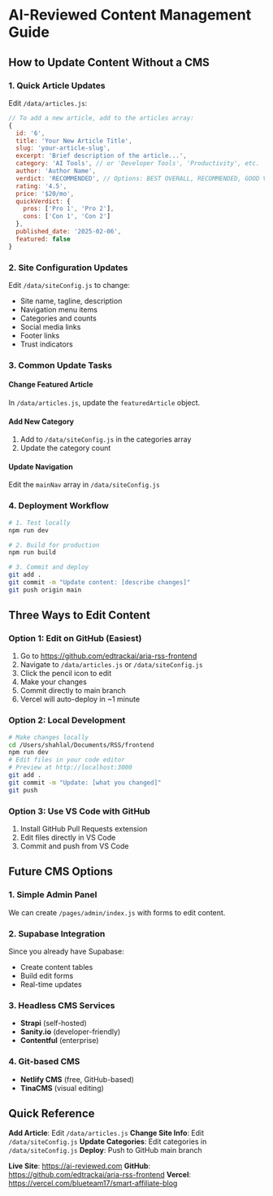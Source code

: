 # AI-Reviewed Content Management Guide

## How to Update Content Without a CMS

### 1. Quick Article Updates

Edit `/data/articles.js`:

```javascript
// To add a new article, add to the articles array:
{
  id: '6',
  title: 'Your New Article Title',
  slug: 'your-article-slug',
  excerpt: 'Brief description of the article...',
  category: 'AI Tools', // or 'Developer Tools', 'Productivity', etc.
  author: 'Author Name',
  verdict: 'RECOMMENDED', // Options: BEST OVERALL, RECOMMENDED, GOOD VALUE, AVOID
  rating: '4.5',
  price: '$20/mo',
  quickVerdict: {
    pros: ['Pro 1', 'Pro 2'],
    cons: ['Con 1', 'Con 2']
  },
  published_date: '2025-02-06',
  featured: false
}
```

### 2. Site Configuration Updates

Edit `/data/siteConfig.js` to change:
- Site name, tagline, description
- Navigation menu items
- Categories and counts
- Social media links
- Footer links
- Trust indicators

### 3. Common Update Tasks

#### Change Featured Article
In `/data/articles.js`, update the `featuredArticle` object.

#### Add New Category
1. Add to `/data/siteConfig.js` in the categories array
2. Update the category count

#### Update Navigation
Edit the `mainNav` array in `/data/siteConfig.js`

### 4. Deployment Workflow

```bash
# 1. Test locally
npm run dev

# 2. Build for production
npm run build

# 3. Commit and deploy
git add .
git commit -m "Update content: [describe changes]"
git push origin main
```

## Three Ways to Edit Content

### Option 1: Edit on GitHub (Easiest)
1. Go to https://github.com/edtrackai/aria-rss-frontend
2. Navigate to `/data/articles.js` or `/data/siteConfig.js`
3. Click the pencil icon to edit
4. Make your changes
5. Commit directly to main branch
6. Vercel will auto-deploy in ~1 minute

### Option 2: Local Development
```bash
# Make changes locally
cd /Users/shahlal/Documents/RSS/frontend
npm run dev
# Edit files in your code editor
# Preview at http://localhost:3000
git add .
git commit -m "Update: [what you changed]"
git push
```

### Option 3: Use VS Code with GitHub
1. Install GitHub Pull Requests extension
2. Edit files directly in VS Code
3. Commit and push from VS Code

## Future CMS Options

### 1. Simple Admin Panel
We can create `/pages/admin/index.js` with forms to edit content.

### 2. Supabase Integration
Since you already have Supabase:
- Create content tables
- Build edit forms
- Real-time updates

### 3. Headless CMS Services
- **Strapi** (self-hosted)
- **Sanity.io** (developer-friendly)
- **Contentful** (enterprise)

### 4. Git-based CMS
- **Netlify CMS** (free, GitHub-based)
- **TinaCMS** (visual editing)

## Quick Reference

**Add Article**: Edit `/data/articles.js`
**Change Site Info**: Edit `/data/siteConfig.js`
**Update Categories**: Edit categories in `/data/siteConfig.js`
**Deploy**: Push to GitHub main branch

**Live Site**: https://ai-reviewed.com
**GitHub**: https://github.com/edtrackai/aria-rss-frontend
**Vercel**: https://vercel.com/blueteam17/smart-affiliate-blog